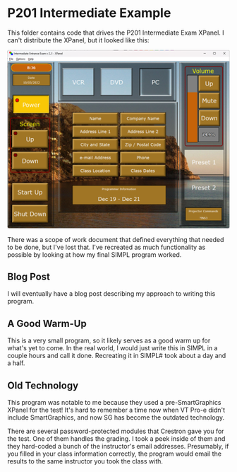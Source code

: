 # P201 Intermediate Example

This folder contains code that drives the P201 Intermediate Exam XPanel.  I can't distribute the XPanel, but it looked like this:

![XPanel layout showing programmer info](screenshot.png)

There was a scope of work document that defined everything that needed to be done, but I've lost that.  I've recreated as much functionality as possible by looking at how my final SIMPL program worked.

## Blog Post

I will eventually have a blog post describing my approach to writing this program.

## A Good Warm-Up

This is a very small program, so it likely serves as a good warm up for what's yet to come.  In the real world, I would just write this in SIMPL in a couple hours and call it done.  Recreating it in SIMPL# took about a day and a half.

## Old Technology

This program was notable to me because they used a pre-SmartGraphics XPanel for the test!  It's hard to remember a time now when VT Pro-e didn't include SmartGraphics, and now SG has become the outdated technology.

There are several password-protected modules that Crestron gave you for the test.  One of them handles the grading.  I took a peek inside of them and they hard-coded a bunch of the instructor's email addresses.  Presumably, if you filled in your class information correctly, the program would email the results to the same instructor you took the class with.

